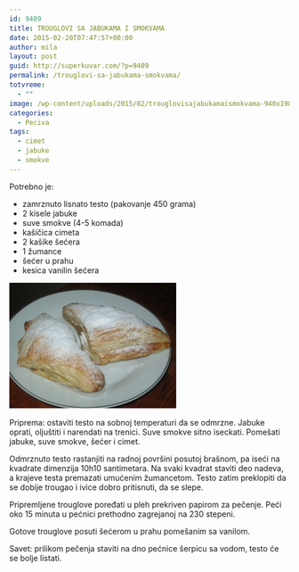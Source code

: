 ```yaml
---
id: 9409
title: TROUGLOVI SA JABUKAMA I SMOKVAMA
date: 2015-02-20T07:47:57+00:00
author: mila
layout: post
guid: http://superkuvar.com/?p=9409
permalink: /trouglovi-sa-jabukama-smokvama/
totvreme:
  - ""
image: /wp-content/uploads/2015/02/trouglovisajabukamaismokvama-940x198.jpg
categories:
  - Peciva
tags:
  - cimet
  - jabuke
  - smokve
---
```

Potrebno je:

  * zamrznuto lisnato testo (pakovanje 450 grama)
  * 2 kisele jabuke
  * suve smokve (4-5 komada)
  * kašičica cimeta
  * 2 kašike šećera
  * 1 žumance
  * šećer u prahu
  * kesica vanilin šećera

[<img class="alignnone size-medium wp-image-9411" src="/wp-content/uploads/2015/02/trouglovisajabukamaismokvama-300x225.jpg" alt="trouglovisajabukamaismokvama" width="300" height="225" />](/wp-content/uploads/2015/02/trouglovisajabukamaismokvama.jpg)

Priprema: ostaviti testo na sobnoj temperaturi da se odmrzne. Jabuke oprati, oljuštiti i narendati na trenici. Suve smokve sitno iseckati. Pomešati jabuke, suve smokve, šećer i cimet.

Odmrznuto testo rastanjiti na radnoj površini posutoj brašnom, pa iseći na kvadrate dimenzija 10h10 santimetara. Na svaki kvadrat staviti deo nadeva, a krajeve testa premazati umućenim žumancetom. Testo zatim preklopiti da se dobije trougao i ivice dobro pritisnuti, da se slepe.

Pripremljene trouglove poređati u pleh prekriven papirom za pečenje. Peći oko 15 minuta u pećnici prethodno zagrejanoj na 230 stepeni.

Gotove trouglove posuti šećerom u prahu pomešanim sa vanilom.

Savet: prilikom pečenja staviti na dno pećnice šerpicu sa vodom, testo će se bolje listati.